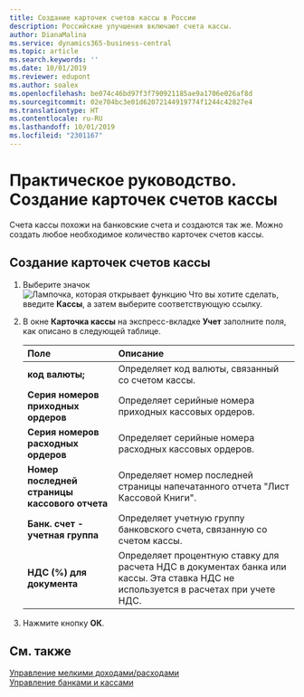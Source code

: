 ```yaml
---
title: Создание карточек счетов кассы в России
description: Российские улучшения включают счета кассы.
author: DianaMalina
ms.service: dynamics365-business-central
ms.topic: article
ms.search.keywords: ''
ms.date: 10/01/2019
ms.reviewer: edupont
ms.author: soalex
ms.openlocfilehash: be074c46bd97f3f790921185ae9a1706e026af8d
ms.sourcegitcommit: 02e704bc3e01d62072144919774f1244c42827e4
ms.translationtype: HT
ms.contentlocale: ru-RU
ms.lasthandoff: 10/01/2019
ms.locfileid: "2301167"
---
```

# <a name="how-to-create-cash-account-cards"></a>Практическое руководство. Создание карточек счетов кассы

Счета кассы похожи на банковские счета и создаются так же. Можно создать любое необходимое количество карточек счетов кассы.

## <a name="to-create-a-cash-account-card"></a>Создание карточек счетов кассы

1. Выберите значок ![Лампочка, которая открывает функцию Что вы хотите сделать](../../media/ui-search/search_small.png "Что вы хотите сделать"), введите **Кассы**, а затем выберите соответствующую ссылку.

2. В окне **Карточка кассы** на экспресс-вкладке **Учет** заполните поля, как описано в следующей таблице.

   | Поле                            | Описание                                                  |
   | :------------------------------- | :----------------------------------------------------------- |
   | **код валюты;**                | Определяет код валюты, связанный со счетом кассы. |
   | **Серия номеров приходных ордеров**  | Определяет серийные номера приходных кассовых ордеров.       |
   | **Серия номеров расходных ордеров** | Определяет серийные номера расходных кассовых ордеров.        |
   | **Номер последней страницы кассового отчета**    | Определяет номер последней страницы напечатанного отчета "Лист Кассовой Книги". |
   | **Банк. счет - учетная группа**      | Определяет учетную группу банковского счета, связанную со счетом кассы. |
   | **НДС (%) для документа**           | Определяет процентную ставку для расчета НДС в документах банка или кассы. Эта ставка НДС не используется в расчетах при учете НДС. |

3. Нажмите кнопку **ОК**.

## <a name="see-also"></a>См. также

[Управление мелкими доходами/расходами](Petty-Cash-Management.md)  
[Управление банками и кассами](bank-and-cash-management.md)  
